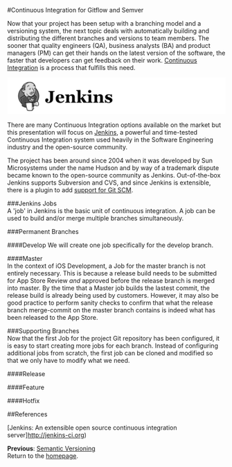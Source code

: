 #Continuous Integration for Gitflow and Semver  

Now that your project has been setup with a branching model and a versioning system, the next topic deals with automatically building and distributing the different branches and versions to team members. The sooner that quality engineers (QA), business analysts (BA) and product managers (PM) can get their hands on the latest version of the software, the faster that developers can get feedback on their work. [Continuous Integration](https://en.wikipedia.org/wiki/Continuous_integration) is a process that fulfills this need.  

![jenkins-logo](images/jenkins-logo.png)

There are many Continuous Integration options available on the market but this presentation will focus on [Jenkins](https://jenkins-ci.org), a powerful and time-tested Continuous Integration system used heavily in the Software Engineering industry and the open-source community.  

The project has been around since 2004 when it was developed by Sun Microsystems under the name Hudson and by way of a trademark dispute became known to the open-source community as Jenkins. Out-of-the-box Jenkins supports Subversion and CVS, and since Jenkins is extensible, there is a plugin to add [support for Git SCM](https://wiki.jenkins-ci.org/display/JENKINS/Git+Plugin).  

###Jenkins Jobs  
A 'job' in Jenkins is the basic unit of continuous integration. A job can be used to build and/or merge multiple branches simultaneously.

###Permanent Branches  

####Develop
We will create one job specifically for the develop branch.

####Master  
In the context of iOS Development, a Job for the master branch is not entirely necessary. This is because a release build needs to be submitted for App Store Review *and* approved before the release branch is merged into master. By the time that a Master job builds the lastest commit, the release build is already being used by customers. However, it may also be good practice to perform sanity checks to confirm that what the release branch merge-commit on the master branch contains is indeed what has been released to the App Store.  

###Supporting Branches  
Now that the first Job for the project Git repository has been configured, it is easy to start creating more jobs for each branch. Instead of configuring additional jobs from scratch, the first job can be cloned and modified so that we only have to modify what we need.  

####Release  

####Feature  

####Hotfix  

##References  

[Jenkins: An extensible open source continuous integration server]http://jenkins-ci.org)  

**Previous**: [Semantic Versioning](semantic-versioning.md)  
Return to the [homepage](README.md).
